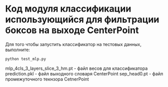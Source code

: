 #  Код модуля классификации использующийся для фильтрации боксов на выходе CenterPoint 

Для того чтобы запустить классификатор на тестовых данных, выполните: 
```
python test_mlp.py
```
mlp_4cls_3_layers_slice_3_hm.pt - файл весов для классификатора
prediction.pkl - файл выходного словаря CenterPoint
sep_head0.pt - файл промежуточного текнзора CetnerPoint
